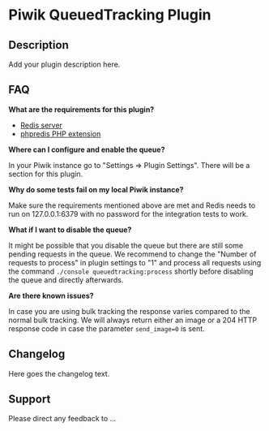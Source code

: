 # Piwik QueuedTracking Plugin

## Description

Add your plugin description here.

## FAQ

__What are the requirements for this plugin?__

* [Redis server](http://redis.io/)
* [phpredis PHP extension](https://github.com/nicolasff/phpredis)

__Where can I configure and enable the queue?__

In your Piwik instance go to "Settings => Plugin Settings". There will be a section for this plugin.

__Why do some tests fail on my local Piwik instance?__

Make sure the requirements mentioned above are met and Redis needs to run on 127.0.0.1:6379 with no password for the
integration tests to work.

__What if I want to disable the queue?__

It might be possible that you disable the queue but there are still some pending requests in the queue. We recommend to 
change the "Number of requests to process" in plugin settings to "1" and process all requests using the command 
`./console queuedtracking:process` shortly before disabling the queue and directly afterwards.

__Are there known issues?__

In case you are using bulk tracking the response varies compared to the normal bulk tracking. We will always return either
an image or a 204 HTTP response code in case the parameter `send_image=0` is sent.

## Changelog

Here goes the changelog text.

## Support

Please direct any feedback to ...